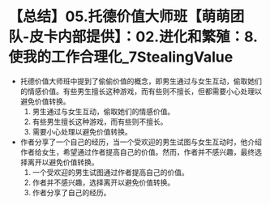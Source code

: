 # 【总结】05.托德价值大师班【萌萌团队-皮卡内部提供】：02.进化和繁殖：8.使我的工作合理化_7StealingValue

-   托德价值大师班中提到了偷偷价值的概念，即男生通过与女生互动，偷取她们的情感价值。有些男生擅长这种游戏，而有些则不擅长，但都需要小心处理以避免价值转换。
    1.  男生通过与女生互动，偷取她们的情感价值。
    2.  有些男生擅长这种游戏，而有些则不擅长。
    3.  需要小心处理以避免价值转换。
-   作者分享了一个自己的经历，当一个受欢迎的男生试图与女生互动时，他介绍作者给女生，希望通过作者提高自己的价值。然而，作者并不感兴趣，最终选择离开以避免价值转换。
    1.  一个受欢迎的男生试图通过作者提高自己的价值。
    2.  作者并不感兴趣，选择离开以避免价值转换。
    3.  作者分享了自己的经历。